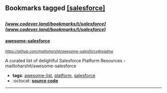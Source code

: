 ## Bookmarks tagged [[salesforce]](https://www.codever.land/search?q=[salesforce])

_<sup><sup>[www.codever.land/bookmarks/t/salesforce](www.codever.land/bookmarks/t/salesforce)</sup></sup>_
---
#### [awesome-salesforce](https://github.com/mailtoharshit/awesome-salesforce#readme)
_<sup>https://github.com/mailtoharshit/awesome-salesforce#readme</sup>_

A curated list of delightful Salesforce Platform Resources - mailtoharshit/awesome-salesforce
* **tags**: [awesome-list](../tagged/awesome-list.md), [platform](../tagged/platform.md), [salesforce](../tagged/salesforce.md)
* :octocat: **[source code](https://github.com/mailtoharshit/awesome-salesforce#readme)**
---
